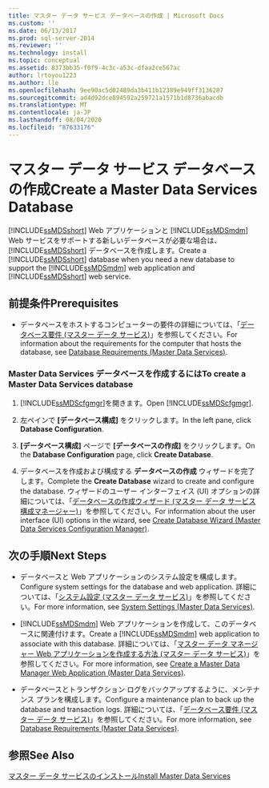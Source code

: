 ```yaml
---
title: マスター データ サービス データベースの作成 | Microsoft Docs
ms.custom: ''
ms.date: 06/13/2017
ms.prod: sql-server-2014
ms.reviewer: ''
ms.technology: install
ms.topic: conceptual
ms.assetid: 8373bb35-f0f9-4c3c-a53c-dfaa2ce567ac
author: lrtoyou1223
ms.author: lle
ms.openlocfilehash: 9ee90ac5d02489da3b411b12389e949ff3136287
ms.sourcegitcommit: ad4d92dce894592a259721a1571b1d8736abacdb
ms.translationtype: MT
ms.contentlocale: ja-JP
ms.lasthandoff: 08/04/2020
ms.locfileid: "87633176"
---
```

# <a name="create-a-master-data-services-database"></a><span data-ttu-id="eaad9-102">マスター データ サービス データベースの作成</span><span class="sxs-lookup"><span data-stu-id="eaad9-102">Create a Master Data Services Database</span></span>
  <span data-ttu-id="eaad9-103">[!INCLUDE[ssMDSshort](../../includes/ssmdsshort-md.md)] Web アプリケーションと [!INCLUDE[ssMDSmdm](../../includes/ssmdsmdm-md.md)] Web サービスをサポートする新しいデータベースが必要な場合は、 [!INCLUDE[ssMDSshort](../../includes/ssmdsshort-md.md)] データベースを作成します。</span><span class="sxs-lookup"><span data-stu-id="eaad9-103">Create a [!INCLUDE[ssMDSshort](../../includes/ssmdsshort-md.md)] database when you need a new database to support the [!INCLUDE[ssMDSmdm](../../includes/ssmdsmdm-md.md)] web application and [!INCLUDE[ssMDSshort](../../includes/ssmdsshort-md.md)] web service.</span></span>  
  
## <a name="prerequisites"></a><span data-ttu-id="eaad9-104">前提条件</span><span class="sxs-lookup"><span data-stu-id="eaad9-104">Prerequisites</span></span>  
  
-   <span data-ttu-id="eaad9-105">データベースをホストするコンピューターの要件の詳細については、「[データベース要件 &#40;マスター データ サービス&#41;](database-requirements-master-data-services.md)」を参照してください。</span><span class="sxs-lookup"><span data-stu-id="eaad9-105">For information about the requirements for the computer that hosts the database, see [Database Requirements &#40;Master Data Services&#41;](database-requirements-master-data-services.md).</span></span>  
  
### <a name="to-create-a-master-data-services-database"></a><span data-ttu-id="eaad9-106">Master Data Services データベースを作成するには</span><span class="sxs-lookup"><span data-stu-id="eaad9-106">To create a Master Data Services database</span></span>  
  
1.  <span data-ttu-id="eaad9-107">[!INCLUDE[ssMDScfgmgr](../../includes/ssmdscfgmgr-md.md)]を開きます。</span><span class="sxs-lookup"><span data-stu-id="eaad9-107">Open [!INCLUDE[ssMDScfgmgr](../../includes/ssmdscfgmgr-md.md)].</span></span>  
  
2.  <span data-ttu-id="eaad9-108">左ペインで **[データベース構成]** をクリックします。</span><span class="sxs-lookup"><span data-stu-id="eaad9-108">In the left pane, click **Database Configuration**.</span></span>  
  
3.  <span data-ttu-id="eaad9-109">**[データベース構成]** ページで **[データベースの作成]** をクリックします。</span><span class="sxs-lookup"><span data-stu-id="eaad9-109">On the **Database Configuration** page, click **Create Database**.</span></span>  
  
4.  <span data-ttu-id="eaad9-110">データベースを作成および構成する **データベースの作成** ウィザードを完了します。</span><span class="sxs-lookup"><span data-stu-id="eaad9-110">Complete the **Create Database** wizard to create and configure the database.</span></span> <span data-ttu-id="eaad9-111">ウィザードのユーザー インターフェイス (UI) オプションの詳細については、「[データベースの作成ウィザード &#40;マスター データ サービス構成マネージャー&#41;](../create-database-wizard-master-data-services-configuration-manager.md)」を参照してください。</span><span class="sxs-lookup"><span data-stu-id="eaad9-111">For information about the user interface (UI) options in the wizard, see [Create Database Wizard &#40;Master Data Services Configuration Manager&#41;](../create-database-wizard-master-data-services-configuration-manager.md).</span></span>  
  
## <a name="next-steps"></a><span data-ttu-id="eaad9-112">次の手順</span><span class="sxs-lookup"><span data-stu-id="eaad9-112">Next Steps</span></span>  
  
-   <span data-ttu-id="eaad9-113">データベースと Web アプリケーションのシステム設定を構成します。</span><span class="sxs-lookup"><span data-stu-id="eaad9-113">Configure system settings for the database and web application.</span></span> <span data-ttu-id="eaad9-114">詳細については、「[システム設定 &#40;マスター データ サービス&#41;](../system-settings-master-data-services.md)」を参照してください。</span><span class="sxs-lookup"><span data-stu-id="eaad9-114">For more information, see [System Settings &#40;Master Data Services&#41;](../system-settings-master-data-services.md).</span></span>  
  
-   <span data-ttu-id="eaad9-115">[!INCLUDE[ssMDSmdm](../../includes/ssmdsmdm-md.md)] Web アプリケーションを作成して、このデータベースに関連付けます。</span><span class="sxs-lookup"><span data-stu-id="eaad9-115">Create a [!INCLUDE[ssMDSmdm](../../includes/ssmdsmdm-md.md)] web application to associate with this database.</span></span> <span data-ttu-id="eaad9-116">詳細については、「[マスター データ マネージャー Web アプリケーションを作成する方法 &#40;マスター データ サービス&#41;](create-a-master-data-manager-web-application-master-data-services.md)」を参照してください。</span><span class="sxs-lookup"><span data-stu-id="eaad9-116">For more information, see [Create a Master Data Manager Web Application &#40;Master Data Services&#41;](create-a-master-data-manager-web-application-master-data-services.md).</span></span>  
  
-   <span data-ttu-id="eaad9-117">データベースとトランザクション ログをバックアップするように、メンテナンス プランを構成します。</span><span class="sxs-lookup"><span data-stu-id="eaad9-117">Configure a maintenance plan to back up the database and transaction logs.</span></span> <span data-ttu-id="eaad9-118">詳細については、「[データベース要件 &#40;マスター データ サービス&#41;](database-requirements-master-data-services.md)」を参照してください。</span><span class="sxs-lookup"><span data-stu-id="eaad9-118">For more information, see [Database Requirements &#40;Master Data Services&#41;](database-requirements-master-data-services.md).</span></span>  
  
## <a name="see-also"></a><span data-ttu-id="eaad9-119">参照</span><span class="sxs-lookup"><span data-stu-id="eaad9-119">See Also</span></span>  
 [<span data-ttu-id="eaad9-120">マスター データ サービスのインストール</span><span class="sxs-lookup"><span data-stu-id="eaad9-120">Install Master Data Services</span></span>](install-master-data-services.md)  
  
  
